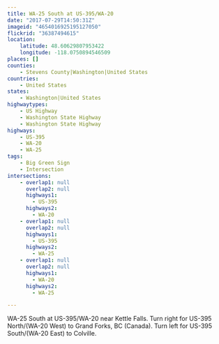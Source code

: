 ```yaml
---
title: WA-25 South at US-395/WA-20
date: "2017-07-29T14:50:31Z"
imageid: "4654016925195127050"
flickrid: "36387494615"
location:
    latitude: 48.60629807953422
    longitude: -118.0750894546509
places: []
counties:
    - Stevens County|Washington|United States
countries:
    - United States
states:
    - Washington|United States
highwaytypes:
    - US Highway
    - Washington State Highway
    - Washington State Highway
highways:
    - US-395
    - WA-20
    - WA-25
tags:
    - Big Green Sign
    - Intersection
intersections:
    - overlap1: null
      overlap2: null
      highways1:
        - US-395
      highways2:
        - WA-20
    - overlap1: null
      overlap2: null
      highways1:
        - US-395
      highways2:
        - WA-25
    - overlap1: null
      overlap2: null
      highways1:
        - WA-20
      highways2:
        - WA-25

---
```

WA-25 South at US-395/WA-20 near Kettle Falls.  Turn right for US-395 North/(WA-20 West) to Grand Forks, BC (Canada).  Turn left for US-395 South/(WA-20 East) to Colville.